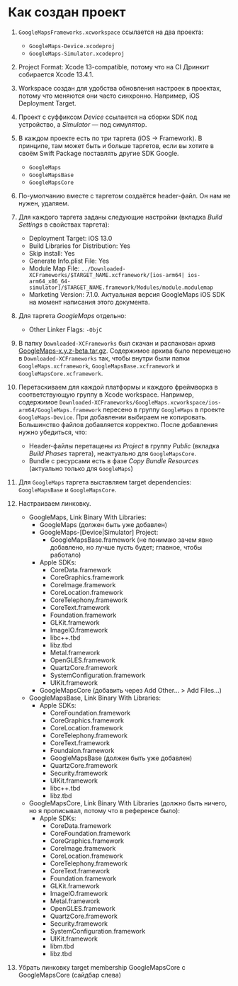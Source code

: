 # Как создан проект

1. `GoogleMapsFrameworks.xcworkspace` ссылается на два проекта:
	- `GoogleMaps-Device.xcodeproj`
	- `GoogleMaps-Simulator.xcodeproj`
2. Project Format: Xcode 13-compatible, потому что на CI Дринкит собирается Xcode 13.4.1.
2. Workspace создан для удобства обновления настроек в проектах, потому что меняются они часто синхронно. Например, iOS Deployment Target.
3. Проект с суффиксом *Device* ссылается на сборки SDK под устройство, а *Simulator* — под симулятор.
4. В каждом проекте есть по три таргета (iOS -> Framework). В принципе, там может быть и больше таргетов, если вы хотите в своём Swift Package поставлять другие SDK Google.
	- `GoogleMaps`
	- `GoogleMapsBase`
	- `GoogleMapsCore`
5. По-умолчанию вместе с таргетом создаётся header-файл. Он нам не нужен, удаляем.
6. Для каждого таргета заданы следующие настройки (вкладка *Build Settings* в свойствах таргета):
	- Deployment Target: iOS 13.0
	- Build Libraries for Distribution: Yes
	- Skip install: Yes
	- Generate Info.plist File: Yes
	- Module Map File: `../Downloaded-XCFrameworks/$TARGET_NAME.xcframework/[ios-arm64|
ios-arm64_x86_64-simulator]/$TARGET_NAME.framework/Modules/module.modulemap`
	- Marketing Version: 7.1.0. Актуальная версия GoogleMaps iOS SDK на момент написания этого документа.
7. Для таргета *GoogleMaps* отдельно:
	- Other Linker Flags: `-ObjC`
8. В папку `Downloaded-XCFrameworks` был скачан и распакован архив [GoogleMaps-x.y.z-beta.tar.gz](https://developers.google.com/maps/documentation/ios-sdk/config#xcframework-manual). Содержимое архива было перемещено в `Downloaded-XCFrameworks` так, чтобы внутри были папки `GoogleMaps.xcframework`, `GoogleMapsBase.xcframework` и `GoogleMapsCore.xcframework`.
9. Перетаскиваем для каждой платформы и каждого фреймворка в соответствующую группу в Xcode workspace. Например, содержимое `Downloaded-XCFrameworks/GoogleMaps.xcworkspace/ios-arm64/GoogleMaps.framework` пересено в группу `GoogleMaps` в проекте `GoogleMaps-Device`. При добавлении выбираем не копировать. Большинство файлов добавляется корректно. После добавления нужно убедиться, что:
	- Header-файлы перетащены из *Project* в группу *Public* (вкладка *Build Phases* таргета), неактуально для `GoogleMapsCore`.
	- Bundle с ресурсами есть в фазе *Copy Bundle Resources* (актуально только для `GoogleMaps`)
10. Для `GoogleMaps` таргета выставляем target dependencies: `GoogleMapsBase` и `GoogleMapsCore`.
9. Настраиваем линковку.
	- GoogleMaps, Link Binary With Libraries:
		- GoogleMaps (должен быть уже добавлен)
		- GoogleMaps-[Device|Simulator] Project:
			- GoogleMapsBase.framework (не понимаю зачем явно добавлено, но лучше пусть будет; главное, чтобы работало)
		- Apple SDKs:
			- CoreData.framework
			- CoreGraphics.framework
			- CoreImage.framework
			- CoreLocation.framework
			- CoreTelephony.framework
			- CoreText.framework
			- Foundation.framework
			- GLKit.framework
			- ImageIO.framework
			- libc++.tbd
			- libz.tbd
			- Metal.framework
			- OpenGLES.framework
			- QuartzCore.framework
			- SystemConfiguration.framework
			- UIKit.framework
		- GoogleMapsCore (добавить через Add Other… > Add Files…)
	- GoogleMapsBase, Link Binary With Libraries:
		- Apple SDKs:
			- CoreFoundation.framework
			- CoreGraphics.framework
			- CoreLocation.framework
			- CoreTelephony.framework
			- CoreText.framework
			- Foundaion.framework
			- GoogleMapsBase (должен быть уже добавлен)
			- QuartzCore.framework
			- Security.framework
			- UIKit.framework
			- libc++.tbd
			- libz.tbd
	- GoogleMapsCore, Link Binary With Libraries (должно быть ничего, но я прописывал, потому что в референсе было):
		- Apple SDKs:
			- CoreData.framework
			- CoreFoundation.framework
			- CoreGraphics.framework
			- CoreImage.framework
			- CoreLocation.framework
			- CoreTelephony.framework
			- CoreText.framework
			- Foundation.framework
			- GLKit.framework
			- ImageIO.framework
			- Metal.framework
			- OpenGLES.framework
			- QuartzCore.framework
			- Security.framework
			- SystemConfiguration.framework
			- UIKit.framework
			- libm.tbd
			- libz.tbd

11. Убрать линковку target membership GoogleMapsCore с GoogleMapsCore (сайдбар слева)